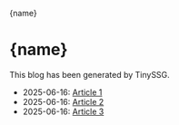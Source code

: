 {name}

# {name}

This blog has been generated by TinySSG.

- 2025-06-16: [Article 1](blog/article1.html)
- 2025-06-16: [Article 2](blog/article2.html)
- 2025-06-16: [Article 3](blog/article3.html)